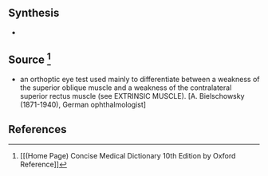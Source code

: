## Synthesis
- 
## Source [^1]
- an orthoptic eye test used mainly to differentiate between a weakness of the superior oblique muscle and a weakness of the contralateral superior rectus muscle (see EXTRINSIC MUSCLE). \[A. Bielschowsky (1871-1940), German ophthalmologist]
## References

[^1]: [[(Home Page) Concise Medical Dictionary 10th Edition by Oxford Reference]]